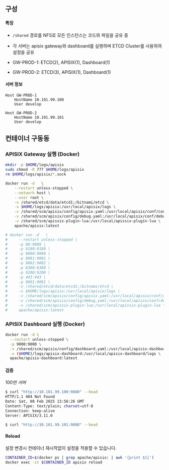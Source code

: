 ## 구성

#### 특징
- `/shared` 경로를 NFS로 모든 인스턴스는 코드와 파일을 공유 중
- 각 서버는 apisix gateway와 dashboard를 실행하며 ETCD Cluster를 사용하여 설정을 공유

- GW-PROD-1: ETCD(2), APISIX(1), Dashboard(1)
- GW-PROD-2: ETCD(3), APISIX(1), Dashboard(1)

#### 서버 정보
```
Host GW-PROD-1
    HostName 10.101.99.100
    User develop

Host GW-PROD-2
    HostName 10.101.99.101
    User develop

```

## 컨테이너 구동동

### APISIX Gateway 실행 (Docker)

```bash
mkdir -p $HOME/logs/apisix 
sudo chmod -R 777 $HOME/logs/apisix
rm $HOME/logs/apisix/*.sock

docker run -d   \
    --restart unless-stopped \
    --network host \
    --user root \
    -v /shared/etcd/data/etcd1:/bitnami/etcd \
    -v $HOME/logs/apisix:/usr/local/apisix/logs \
    -v /shared/scm/apisix/config/apisix.yaml:/usr/local/apisix/conf/config.yaml \
    -v /shared/scm/apisix/config/debug.yaml:/usr/local/apisix/conf/debug.yaml \
    -v /shared/scm/apissix-plugin-lua:/usr/local/apissix-plugin-lua \
    apache/apisix:latest

# docker run -d   \
#     --restart unless-stopped \
#     -p 80:9080 \
#     -p 9180:9180 \
#     -p 9080:9080 \
#     -p 9081:9081 \
#     -p 9082:9082 \
#     -p 6380:6380 \
#     -p 9200:9200 \
#     -p 443:443 \
#     -p 9091:9091 \
#     -v /shared/etcd/data/etcd1:/bitnami/etcd \
#     -v $HOME/logs/apisix:/usr/local/apisix/logs \
#     -v /shared/scm/apisix/config/apisix.yaml:/usr/local/apisix/conf/config.yaml \
#     -v /shared/scm/apisix/config/debug.yaml:/usr/local/apisix/conf/debug.yaml \
#     -v /shared/scm/apissix-plugin-lua:/usr/local/apissix-plugin-lua \
#     apache/apisix:latest
```

### APISIX Dashboard 실행 (Docker)

```bash
docker run -d \
  --restart unless-stopped \
  -p 9000:9000 \
  -v /shared/scm/apisix/config/dashboard.yaml:/usr/local/apisix-dashboard/conf/conf.yaml \
  -v ($HOME)/logs/apisix-dashboard:/usr/local/apisix-dashboard/logs \
  apache/apisix-dashboard:latest
```

#### 검증

*100번 서버*
```bash
$ curl "http://10.101.99.100:9080" --head
HTTP/1.1 404 Not Found
Date: Sat, 08 Feb 2025 13:56:26 GMT
Content-Type: text/plain; charset=utf-8
Connection: keep-alive
Server: APISIX/3.11.0

$ curl "http://10.101.99.101:9080" --head
```

#### Reload
설정 변경시 컨테이너 재시작없이 설정을 적용할 수 있습니다.

```bash
CONTAINER_ID=$(docker ps | grep apache/apisix: | awk '{print $1}')
docker exec -it $CONTAINER_ID apisix reload
```